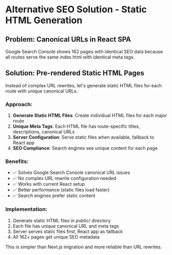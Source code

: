 # Alternative SEO Solution - Static HTML Generation

## Problem: Canonical URLs in React SPA

Google Search Console shows 162 pages with identical SEO data because all routes serve the same index.html with identical meta tags.

## Solution: Pre-rendered Static HTML Pages

Instead of complex URL rewrites, let's generate static HTML files for each route with unique canonical URLs.

### Approach:

1. **Generate Static HTML Files**: Create individual HTML files for each major route
2. **Unique Meta Tags**: Each HTML file has route-specific titles, descriptions, canonical URLs  
3. **Server Configuration**: Serve static files when available, fallback to React app
4. **SEO Compliance**: Search engines see unique content for each page

### Benefits:

- ✅ Solves Google Search Console canonical URL issues
- ✅ No complex URL rewrite configuration needed
- ✅ Works with current React setup
- ✅ Better performance (static files load faster)
- ✅ Search engines prefer static content

### Implementation:

1. Generate static HTML files in public/ directory
2. Each file has unique canonical URL and meta tags
3. Server serves static files first, React app as fallback
4. All 162+ pages get unique SEO metadata

This is simpler than Next.js migration and more reliable than URL rewrites.